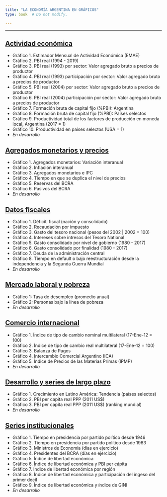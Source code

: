 ```yaml
---
title: "LA ECONOMÍA ARGENTINA EN GRÁFICOS"
type: book  # Do not modify.

---
```


---

## [Actividad económica](https://www.elhubeconomico.com/graficos/01_actividad_economica/)

* Gráfico 1. Estimador Mensual de Actividad Económica (EMAE)
* Gráfico 2. PBI real (1994 - 2019)
* Gráfico 3. PBI real (1993) por sector: Valor agregado bruto a precios de productor
* Gráfico 4. PBI real (1993) participación por sector: Valor agregado bruto a precios de productor
* Gráfico 5. PBI real (2004) por sector: Valor agregado bruto a precios de productor
* Gráfico 6. PBI real (2004) participación por sector: Valor agregado bruto a precios de productor
* Gráfico 7. Formación bruta de capital fijo (%PBI): Argentina
* Gráfico 8. Formación bruta de capital fijo (%PBI): Países selectos
* Gráfico 9. Productividad total de los factores de producción en moneda local, Argentina (2017 = 1)
* Gráfico 10. Productividad en países selectos (USA = 1)
* *En desarrollo*

## [Agregados monetarios y precios](https://www.elhubeconomico.com/graficos/02_agregados_monetarios/)

* Gráfico 1. Agregados monetarios: Variación interanual
* Gráfico 2. Inflación interanual
* Gráfico 3. Agregados monetarios e IPC
* Gráfico 4. Tiempo en que se duplica el nivel de precios
* Gráfico 5. Reservas del BCRA
* Gráfico 6. Pasivos del BCRA
* *En desarrollo*

## [Datos fiscales](https://www.elhubeconomico.com/graficos/03_datos_fiscales/)

* Gráfico 1. Déficiti fiscal (nación y consolidado)
* Gráfico 2. Recaudación por impuesto
* Gráfico 3. Gasto del tesoro nacional (pesos del 2002 | 2002 = 100)
* Gráfico 4. Intereses sobre intresos del Tesoro National
* Gráfico 5. Gasto consolidado por nivel de gobierno (1980 - 2017)
* Gráfico 6. Gasto consolidado por finalidad (1980 - 2017)
* Gráfico 7. Deuda de la administración central
* Gráfico 8. Tiempo en default o bajo reestructuración desde la independencia y la Segunda Guerra Mundial
* *En desarrollo*

## [Mercado laboral y pobreza](https://www.elhubeconomico.com/graficos/04_desempleo_pobreza/)

* Gráfico 1: Tasa de desempleo (promedio anual)
* Gráfico 2: Personas bajo la línea de pobreza
* *En desarrollo*

## [Comercio internacional](https://www.elhubeconomico.com/graficos/05_internacional/)

* Gráfico 1. Índice de tipo de cambio nominal multilateral (17-Ene-12 = 100)
* Gráfico 2. Índice de tipo de cambio real multilateral (17-Ene-12 = 100)
* Gráfico 3. Balanza de Pagos
* Gráfico 4. Intercambio Comercial Argentino (ICA)
* Gráfico 5. Índice de Precios de las Materias Primas (IPMP)
* *En desarrollo*

## [Desarrollo y series de largo plazo](https://www.elhubeconomico.com/graficos/06_desarrollo/)

* Gráfico 1. Crecimiento en Latino América: Tendencia (países selectos)
* Gráfico 2. PBI per capita real PPP (2011 US$)
* Gráfico 3. PBI per capita real PPP (2011 US$) (ranking mundial)
* *En desarrollo*

## [Series institucionales](https://www.elhubeconomico.com/graficos/07_instituciones/)

* Gráfico 1. Tiempo en presidencia por partido político desde 1946
* Gráfico 2. Tiempo en presidencia por partido político desde 1983
* Gráfico 3. Ministros de Economía (días en ejercicio)
* Gráfico 4. Presidentes del BCRA (días en ejercicio)
* Gráfico 5. Índice de libertad económica
* Gráfico 6. Índice de libertad económica y PBI per cápita
* Gráfico 7. Índice de libertad económica por región
* Gráfico 8. Índice de libertad económica y participación del ingeso del primer decil
* Gráfico 9. Índice de libertad económica y índice de GINI
* *En desarrollo* 